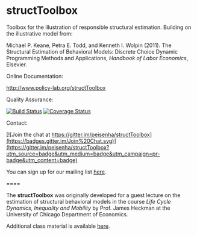 structToolbox
============= 

Toolbox for the illustration of responsible structural estimation. Building on the illustrative model from:

Michael P. Keane, Petra E. Todd, and Kenneth I. Wolpin (2011). The Structural Estimation of Behavioral Models: Discrete Choice Dynamic Programming Methods and Applications, *Handbook of Labor Economics*, Elsevier. 

Online Documentation:

http://www.policy-lab.org/structToolbox

Quality Assurance:

[![Build Status](https://travis-ci.org/peisenha/structToolbox.svg?branch=master)](https://travis-ci.org/peisenha/structToolbox) [![Coverage Status](https://coveralls.io/repos/peisenha/structToolbox/badge.png)](https://coveralls.io/r/peisenha/structToolbox)

Contact:

[![Join the chat at https://gitter.im/peisenha/structToolbox](https://badges.gitter.im/Join%20Chat.svg)](https://gitter.im/peisenha/structToolbox?utm_source=badge&utm_medium=badge&utm_campaign=pr-badge&utm_content=badge)

You can sign up for our mailing list [here](http://eepurl.com/RStEH).

====

The **structToolbox** was originally developed for a guest lecture on the estimation of structural behavioral models in the course *Life Cycle Dynamics, Inequality and Mobility* by Prof. James Heckman at the University of Chicago Department of Economics. 

Additional class material is available [here](http://www.policy-lab.org/teaching/struct-toolbox).

